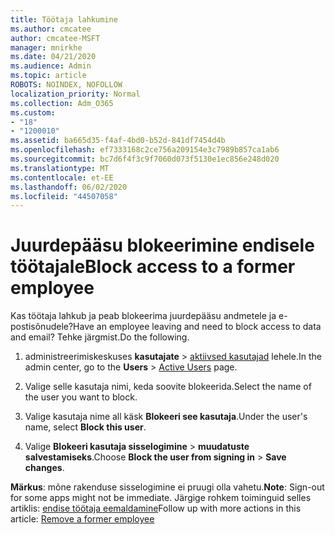 ```yaml
---
title: Töötaja lahkumine
ms.author: cmcatee
author: cmcatee-MSFT
manager: mnirkhe
ms.date: 04/21/2020
ms.audience: Admin
ms.topic: article
ROBOTS: NOINDEX, NOFOLLOW
localization_priority: Normal
ms.collection: Adm_O365
ms.custom:
- "18"
- "1200010"
ms.assetid: ba665d35-f4af-4bd0-b52d-841df7454d4b
ms.openlocfilehash: ef7333168c2ce756a209154e3c7989b857ca1ab6
ms.sourcegitcommit: bc7d6f4f3c9f7060d073f5130e1ec856e248d020
ms.translationtype: MT
ms.contentlocale: et-EE
ms.lasthandoff: 06/02/2020
ms.locfileid: "44507058"
---
```

# <a name="block-access-to-a-former-employee"></a><span data-ttu-id="dc084-102">Juurdepääsu blokeerimine endisele töötajale</span><span class="sxs-lookup"><span data-stu-id="dc084-102">Block access to a former employee</span></span>

<span data-ttu-id="dc084-103">Kas töötaja lahkub ja peab blokeerima juurdepääsu andmetele ja e-postisõnudele?</span><span class="sxs-lookup"><span data-stu-id="dc084-103">Have an employee leaving and need to block access to data and email?</span></span> <span data-ttu-id="dc084-104">Tehke järgmist.</span><span class="sxs-lookup"><span data-stu-id="dc084-104">Do the following.</span></span>
  
1. <span data-ttu-id="dc084-105">administreerimiskeskuses **kasutajate** \> [aktiivsed kasutajad](https://go.microsoft.com/fwlink/p/?linkid=834822) lehele.</span><span class="sxs-lookup"><span data-stu-id="dc084-105">In the admin center, go to the **Users** \> [Active Users](https://go.microsoft.com/fwlink/p/?linkid=834822) page.</span></span>

2. <span data-ttu-id="dc084-106">Valige selle kasutaja nimi, keda soovite blokeerida.</span><span class="sxs-lookup"><span data-stu-id="dc084-106">Select the name of the user you want to block.</span></span>

3. <span data-ttu-id="dc084-107">Valige kasutaja nime all käsk **Blokeeri see kasutaja**.</span><span class="sxs-lookup"><span data-stu-id="dc084-107">Under the user's name, select **Block this user**.</span></span>

4. <span data-ttu-id="dc084-108">Valige **Blokeeri kasutaja sisselogimine** \> **muudatuste salvestamiseks**.</span><span class="sxs-lookup"><span data-stu-id="dc084-108">Choose **Block the user from signing in** \> **Save changes**.</span></span>

<span data-ttu-id="dc084-109">**Märkus**: mõne rakenduse sisselogimine ei pruugi olla vahetu.</span><span class="sxs-lookup"><span data-stu-id="dc084-109">**Note**: Sign-out for some apps might not be immediate.</span></span> <span data-ttu-id="dc084-110">Järgige rohkem toiminguid selles artiklis: [endise töötaja eemaldamine](https://docs.microsoft.com/microsoft-365/admin/add-users/remove-former-employee)</span><span class="sxs-lookup"><span data-stu-id="dc084-110">Follow up with more actions in this article: [Remove a former employee](https://docs.microsoft.com/microsoft-365/admin/add-users/remove-former-employee)</span></span>